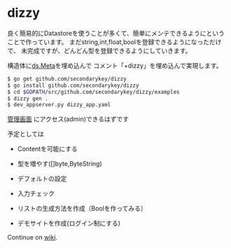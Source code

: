 # dizzy

良く簡易的にDatastoreを使うことが多くて、簡単にメンテできるようにということで作っています。
まだstring,int,float,boolを登録できるようになっただけで、
未完成ですが、どんどん型を登録できるようにしていきます。

構造体に[ds.Meta](https://github.com/knightso/base/blob/master/gae/ds/datastore.go#L40)を埋め込んで
コメント「+dizzy」を埋め込んで実現します。

```sh
$ go get github.com/secondarykey/dizzy
$ go install github.com/secondarykey/dizzy
$ cd $GOPATH/src/github.com/secondarykey/dizzy/examples
$ dizzy gen .
$ dev_appserver.py dizzy_app.yaml
```

[管理画面](http://localhost:8080/_dizzy/) にアクセス(admin)できるはずです

予定としては

* Contentを可能にする
* 型を増やす([]byte,ByteString)
* デフォルトの設定
* 入力チェック
* リストの生成方法を作成（Boolを作ってみる）

* デモサイトを作成(ログイン制にする)

Continue on [wiki](https://github.com/secondarykey/dizzy/wiki).

